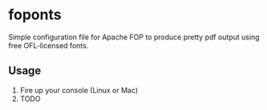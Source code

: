 # foponts
Simple configuration file for Apache FOP to produce pretty pdf output using free OFL-licensed fonts.
## Usage

1. Fire up your console (Linux or Mac)
2. TODO
